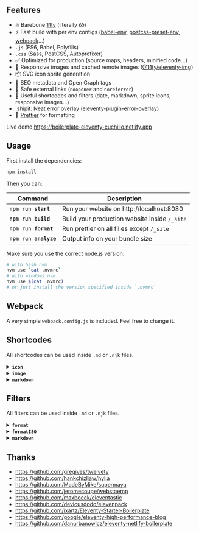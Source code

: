 ## Features

- :fire: Barebone [11ty](https://www.11ty.dev/) (literally :scream:)
- :zap: Fast build with per env configs ([babel-env](https://babeljs.io/docs/en/babel-preset-env), [postcss-preset-env](https://github.com/csstools/postcss-preset-env), [webpack](https://webpack.js.org/configuration/#use-different-configuration-file)...)
- `.js` (ES6, Babel, Polyfills)
- `.css` (Sass, PostCSS, Autoprefixer)
- :white_check_mark: Optimized for production (source maps, headers, minified code...)
- :camera_flash: Responsive images and cached remote images ([@11ty/eleventy-img](https://github.com/11ty/eleventy-img))
- :package: SVG icon sprite generation
- :robot: SEO metadata and Open Graph tags
- :link: Safe external links (`noopener` and `noreferrer`)
- :memo: Useful shortcodes and filters (date, markdown, sprite icons, responsive images...)
- :shipit: Neat error overlay ([eleventy-plugin-error-overlay](https://github.com/stevenpetryk/eleventy-plugin-error-overlay))
- :art: [Prettier](https://prettier.io/) for formatting

Live demo https://boilerplate-eleventy-cuchillo.netlify.app

## Usage

First install the dependencies:

```sh
npm install
```

Then you can:

| Command               | Description                                   |
| --------------------- | --------------------------------------------- |
| **`npm run start`**   | Run your website on http://localhost:8080     |
| **`npm run build`**   | Build your production website inside `/_site` |
| **`npm run format`**  | Run prettier on all filles except `/_site`    |
| **`npm run analyze`** | Output info on your bundle size               |

Make sure you use the correct node.js version:

```sh
# with bash nvm 
nvm use `cat .nvmrc`
# with windows nvm
nvm use $(cat .nvmrc)
# or just install the version specified inside `.nvmrc`
```

## Webpack

A very simple `webpack.config.js` is included. Feel free to change it.

## Shortcodes

All shortcodes can be used inside `.md` or `.njk` files.

<details>
<summary><strong><code>icon</code></strong></summary>
<br>

Any SVG added to `src/assets/icons` is bundled into a symbol sprite file and made available through this shortcode.
```html
<!-- Assuming `src/assets/icons/github.svg` exist -->
{% icon "github" %} Github icon
<!-- Will be rendered as -->
<svg class="icon icon--github" role="img" aria-hidden="true">
  <use xlink:href="/assets/images/sprite.svg#github"></use>
</svg>
```
___
</details>

<details>
<summary><strong><code>image</code></strong></summary>
<br>

Creates a WebP version of the image and the corresponding optimized JPEG / PNG. Images will be created in multiple sizes. See `utils/shortcodes.js` for default values.

```html
<!-- Assuming `src/assets/images/image.jpeg` of width 330px exist -->
{% image "image.jpeg", "Image alt" %}
<!-- Will be rendered as -->
<picture>
  <source type="image/webp" srcset="/assets/images/678868de-320.webp 320w, /assets/images/678868de.webp 330w" sizes="90vw">
  <source type="image/png" srcset="/assets/images/678868de-320.png 320w, /assets/images/678868de.png 330w" sizes="90vw">
  <img loading="lazy" src="/assets/images/678868de.png" alt="Image alt" width="330" height="580">
</picture>

<!-- If a title is passed the shortcode will output a <figure> with <figcaption> -->
{% image "image.jpeg", "Image alt", "Image title" %}
<!-- Will be rendered as -->
<figure>
  <picture>
    <source type="image/webp" srcset="/assets/images/678868de-320.webp 320w, /assets/images/678868de.webp 330w" sizes="90vw">
    <source type="image/png" srcset="/assets/images/678868de-320.png 320w, /assets/images/678868de.png 330w" sizes="90vw">
    <img loading="lazy" src="/assets/images/678868de.png" alt="Image alt" width="330" height="580">
  </picture>
  <figcaption>Image title</figcaption>
</figure>

<!-- Additional options -->
{% image [100,100], "image.jpeg", "Image alt", "Image title", "my-class", false, "90vw" %}
<!-- Will be rendered as -->
<figure class="fig-my-class">
  <picture>
    <source type="image/webp" srcset="..." sizes="90vw">
    <source type="image/png" srcset="..." sizes="90vw">
    <img class="img-my-class" loading="eager" src="..." alt="Image alt" width="100" height="100">
  </picture>
  <figcaption>Image title</figcaption>
</figure>
```
___
</details>

<details>
<summary><strong><code>markdown</code></strong></summary>
<br>

Embed markdown easily.

```html
{% markdown %}
Let's you use **Markdown** like _this_.
Or with includes {%- include 'content.md' -%}.
{% endmarkdown %}
```
___
</details>

## Filters

All filters can be used inside `.md` or `.njk` files.

<details>
<summary><strong><code>format</code></strong></summary>
<br>

Format the passed date with [date-fns](https://date-fns.org/v2.16.1/docs/format):

```html
<!-- Assuming page.date is a javascript date -->
{{ page.date | format("yyyy") }}
<!-- Will be rendered as -->
2020
```
___
</details>

<details>
<summary><strong><code>formatISO</code></strong></summary>
<br>

Format the passed date according to [ISO format](https://date-fns.org/v2.16.1/docs/formatISO):

```html
<!-- Assuming page.date is a javascript date -->
{{ page.date | formatISO }}
<!-- Will be rendered as -->
2020-09-18T19:00:52Z
```
___
</details>

<details>
<summary><strong><code>markdown</code></strong></summary>
<br>

Parse the passed string with markdown:

```html
<!-- Assuming page.title is `# My header` -->
{{ page.title | markdown }}
<!-- Will be rendered as -->
<h1>My header</h1>
```
___
</details>

## Thanks

- https://github.com/gregives/twelvety
- https://github.com/hankchizljaw/hylia
- https://github.com/MadeByMike/supermaya
- https://github.com/jeromecoupe/webstoemp
- https://github.com/maxboeck/eleventastic
- https://github.com/deviousdodo/elevenpack
- https://github.com/ixartz/Eleventy-Starter-Boilerplate
- https://github.com/google/eleventy-high-performance-blog
- https://github.com/danurbanowicz/eleventy-netlify-boilerplate
